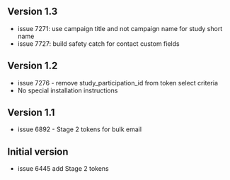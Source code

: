 ## Version 1.3
* issue 7271: use campaign title and not campaign name for study short name
* issue 7727: build safety catch for contact custom fields

## Version 1.2
*	issue 7276 - remove study_participation_id from token select criteria
*	No special installation instructions

## Version 1.1
* issue 6892 - Stage 2 tokens for bulk email

## Initial version
* issue 6445 add Stage 2 tokens
